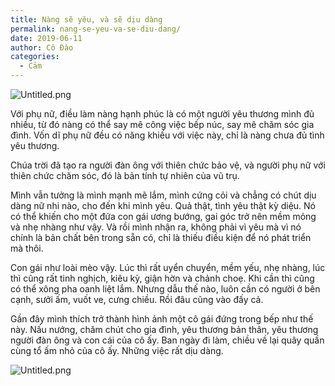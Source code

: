 ```yaml
---
title: Nàng sẽ yêu, và sẽ dịu dàng
permalink: nang-se-yeu-va-se-diu-dang/
date: 2019-06-11
author: Cô Đào
categories:
  - Cảm
---
```


![Untitled.png](/images/a8e7cdb8-cc6a-4e2b-996c-eaa0d8205283/Untitled.png)

Với phụ nữ, điều làm nàng hạnh phúc là có một người yêu thương mình đủ nhiều, từ đó nàng có thể say mê công việc bếp núc, say mê chăm sóc gia đình. Vốn dĩ phụ nữ đều có năng khiếu với việc này, chỉ là nàng chưa đủ tình yêu thương.

Chúa trời đã tạo ra người đàn ông với thiên chức bảo vệ, và người phụ nữ với thiên chức chăm sóc, đó là bản tính tự nhiên của vũ trụ.

Mình vẫn tưởng là mình mạnh mẽ lắm, mình cứng cỏi và chẳng có chút dịu dàng nữ nhi nào, cho đến khi mình yêu. Quả thật, tình yêu thật kỳ diệu. Nó có thể khiến cho một đứa con gái ương bướng, gai góc trở nên mềm mỏng và nhẹ nhàng như vậy. Và rồi mình nhận ra, không phải vì yêu mà vì nó chính là bản chất bên trong sẵn có, chỉ là thiếu điều kiện để nó phát triển mà thôi.

Con gái như loài mèo vậy. Lúc thì rất uyển chuyển, mềm yếu, nhẹ nhàng, lúc thì cũng rất tinh nghịch, kiêu kỳ, giận hờn và chảnh choẹ. Khi cần thì cũng có thể xông pha oanh liệt lắm. Nhưng dẫu thế nào, luôn cần có người ở bên cạnh, sưởi ấm, vuốt ve, cưng chiều. Rồi đâu cũng vào đấy cả.

Gần đây mình thích trở thành hình ảnh một cô gái đứng trong bếp như thế này. Nấu nướng, chăm chút cho gia đình, yêu thương bản thân, yêu thương người đàn ông và con cái của cô ấy. Ban ngày đi làm, chiều về lại quây quần cùng tổ ấm nhỏ của cô ấy. Những việc rất dịu dàng.

![Untitled.png](/images/a8e7cdb8-cc6a-4e2b-996c-eaa0d8205283/Untitled_1.png)
